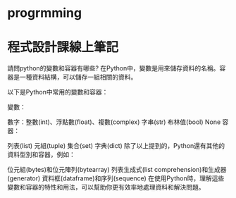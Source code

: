 # progrmming
# 程式設計課線上筆記
請問python的變數和容器有哪些?
在Python中，變數是用來儲存資料的名稱。容器是一種資料結構，可以儲存一組相關的資料。

以下是Python中常用的變數和容器：

變數：

數字：整數(int)、浮點數(float)、複數(complex)
字串(str)
布林值(bool)
None
容器：

列表(list)
元組(tuple)
集合(set)
字典(dict)
除了以上提到的，Python還有其他的資料型別和容器，例如：

位元組(bytes)和位元陣列(bytearray)
列表生成式(list comprehension)和生成器(generator)
資料框(dataframe)和序列(sequence)
在使用Python時，理解這些變數和容器的特性和用法，可以幫助你更有效率地處理資料和解決問題。
